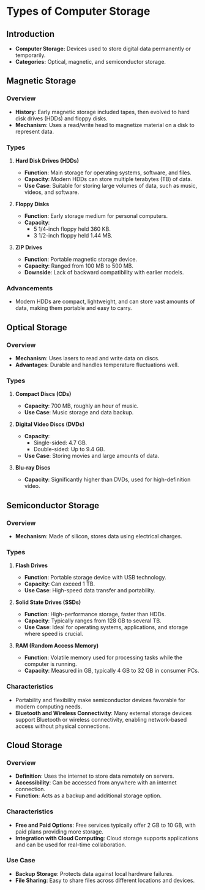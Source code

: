# Types of Computer Storage

## Introduction

* **Computer Storage:**  Devices used to store digital data permanently or temporarily.
* **Categories:** Optical, magnetic, and semiconductor storage.

## Magnetic Storage

### Overview
- **History**: Early magnetic storage included tapes, then evolved to hard disk drives (HDDs) and floppy disks.
- **Mechanism**: Uses a read/write head to magnetize material on a disk to represent data.

### Types

1. **Hard Disk Drives (HDDs)**
   - **Function**: Main storage for operating systems, software, and files.
   - **Capacity**: Modern HDDs can store multiple terabytes (TB) of data.
   - **Use Case**: Suitable for storing large volumes of data, such as music, videos, and software.

2. **Floppy Disks**
   - **Function**: Early storage medium for personal computers.
   - **Capacity**: 
     - 5 1/4-inch floppy held 360 KB.
     - 3 1/2-inch floppy held 1.44 MB.

3. **ZIP Drives**
   - **Function**: Portable magnetic storage device.
   - **Capacity**: Ranged from 100 MB to 500 MB.
   - **Downside**: Lack of backward compatibility with earlier models.

### Advancements
- Modern HDDs are compact, lightweight, and can store vast amounts of data, making them portable and easy to carry.

## Optical Storage

### Overview
- **Mechanism**: Uses lasers to read and write data on discs.
- **Advantages**: Durable and handles temperature fluctuations well.

### Types

1. **Compact Discs (CDs)**
   - **Capacity**: 700 MB, roughly an hour of music.
   - **Use Case**: Music storage and data backup.

2. **Digital Video Discs (DVDs)**
   - **Capacity**: 
     - Single-sided: 4.7 GB.
     - Double-sided: Up to 9.4 GB.
   - **Use Case**: Storing movies and large amounts of data.

3. **Blu-ray Discs**
   - **Capacity**: Significantly higher than DVDs, used for high-definition video.

## Semiconductor Storage

### Overview
- **Mechanism**: Made of silicon, stores data using electrical charges.

### Types

1. **Flash Drives**
   - **Function**: Portable storage device with USB technology.
   - **Capacity**: Can exceed 1 TB.
   - **Use Case**: High-speed data transfer and portability.

2. **Solid State Drives (SSDs)**
   - **Function**: High-performance storage, faster than HDDs.
   - **Capacity**: Typically ranges from 128 GB to several TB.
   - **Use Case**: Ideal for operating systems, applications, and storage where speed is crucial.

3. **RAM (Random Access Memory)**
   - **Function**: Volatile memory used for processing tasks while the computer is running.
   - **Capacity**: Measured in GB, typically 4 GB to 32 GB in consumer PCs.

### Characteristics
- Portability and flexibility make semiconductor devices favorable for modern computing needs.
- **Bluetooth and Wireless Connectivity**: Many external storage devices support Bluetooth or wireless connectivity, enabling network-based access without physical connections.

## Cloud Storage

### Overview
- **Definition**: Uses the internet to store data remotely on servers.
- **Accessibility**: Can be accessed from anywhere with an internet connection.
- **Function**: Acts as a backup and additional storage option.

### Characteristics
- **Free and Paid Options**: Free services typically offer 2 GB to 10 GB, with paid plans providing more storage.
- **Integration with Cloud Computing**: Cloud storage supports applications and can be used for real-time collaboration.

### Use Case
- **Backup Storage**: Protects data against local hardware failures.
- **File Sharing**: Easy to share files across different locations and devices.
